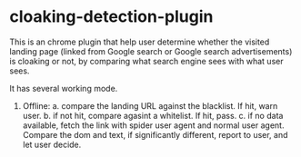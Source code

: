 # cloaking-detection-plugin
This is an chrome plugin that help user determine whether the visited landing page
(linked from Google search or Google search advertisements) is cloaking or not,
by comparing what search engine sees with what user sees.

It has several working mode.
1. Offline: 
	a. compare the landing URL against the blacklist. If hit, warn user.
	b. if not hit, compare agasint a whitelist. If hit, pass.
	c. if no data available, fetch the link with spider user agent and
	normal user agent. Compare the dom and text, if significantly different,
	report to user, and let user decide.


